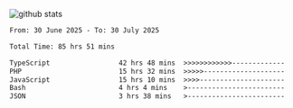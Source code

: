 
![github stats](https://github-readme-stats.vercel.app/api?username=realmahd1&show_icons=true&theme=codeSTACKr&hide_rank=true&count_private=true)

<!--START_SECTION:waka-->

```txt
From: 30 June 2025 - To: 30 July 2025

Total Time: 85 hrs 51 mins

TypeScript                 42 hrs 48 mins  >>>>>>>>>>>>-------------   49.86 %
PHP                        15 hrs 32 mins  >>>>>--------------------   18.09 %
JavaScript                 15 hrs 10 mins  >>>>---------------------   17.67 %
Bash                       4 hrs 4 mins    >------------------------   04.75 %
JSON                       3 hrs 38 mins   >------------------------   04.25 %
```

<!--END_SECTION:waka-->
